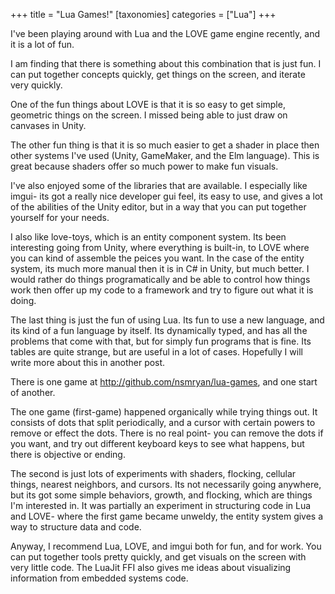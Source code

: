+++
title = "Lua Games!"
[taxonomies]
categories = ["Lua"]
+++

I've been playing around with Lua and the LOVE game engine recently, and it is a lot of fun.

I am finding that there is something about this combination that is just fun. I can put together concepts quickly, get things on the screen,
and iterate very quickly.


One of the fun things about LOVE is that it is so easy to get simple, geometric things on the screen. I missed being able to just draw on canvases in Unity.

The other fun thing is that it is so much easier to get a shader in place then other systems I've used (Unity, GameMaker, and the Elm language). This is great because
shaders offer so much power to make fun visuals. 


I've also enjoyed some of the libraries that are available. I especially like imgui- its got a really nice developer gui feel, its easy to use, and gives a lot of the abilities of the Unity
editor, but in a way that you can put together yourself for your needs. 

I also like love-toys, which is an entity component system. Its been interesting going from Unity, where everything is built-in, to LOVE where you can kind of assemble the peices you want.
In the case of the entity system, its much more manual then it is in C# in Unity, but much better. I would rather do things programatically and be able to control how things work then
offer up my code to a framework and try to figure out what it is doing.

The last thing is just the fun of using Lua. Its fun to use a new language, and its kind of a fun language by itself. 
Its dynamically typed, and has all the problems that come with that, but for simply fun programs that is fine. Its tables are quite strange, but are useful in a lot of cases. Hopefully 
I will write more about this in another post.



There is one game at http://github.com/nsmryan/lua-games, and one start of another.


The one game (first-game) happened organically while trying things out. It consists of dots that split periodically, and a cursor with certain powers to remove or effect the dots.
There is no real point- you can remove the dots if you want, and try out different keyboard keys to see what happens, but there is objective or ending.

The second is just lots of experiments with shaders, flocking, cellular things, nearest neighbors, and cursors. Its not necessarily going anywhere, but its got some simple behaviors,
growth, and flocking, which are things I'm interested in. It was partially an experiment in structuring code in Lua and LOVE- where the first game became unweldy, the entity system
gives a way to structure data and code.


Anyway, I recommend Lua, LOVE, and imgui both for fun, and for work. You can put together tools pretty quickly, and get visuals on the screen with very little code. The LuaJit FFI also
gives me ideas about visualizing information from embedded systems code.
